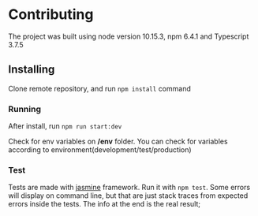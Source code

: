 # Contributing

The project was built using node version 10.15.3, npm 6.4.1 and Typescript 3.7.5

## Installing

Clone remote repository, and run `npm install` command

### Running

After install, run `npm run start:dev`

Check for env variables on **/env** folder. You can check for variables according to environment(development/test/production)

### Test

Tests are made with [jasmine](https://jasmine.github.io/index.html) framework. Run it with `npm test`. Some errors will display on command line, but that are just stack traces from expected errors inside the tests. The info at the end is the real result;
